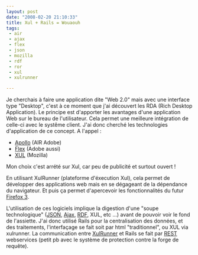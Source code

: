 ```yaml
---
layout: post
date: "2008-02-20 21:10:33"
title: Xul + Rails = Wouaouh
tags:
 - air
 - ajax
 - flex
 - json
 - mozilla
 - rdf
 - ror
 - xul
 - xulrunner

---
```


Je cherchais à faire une application dite "Web 2.0" mais avec une interface type "Desktop", c'est à ce moment que j'ai découvert les RDA (Rich Desktop Application). Le principe est d'apporter les avantages d'une application Web sur le bureau de l'utilisateur. Cela permet une meilleure intégration de celle-ci avec le systême client.
J'ai donc cherché les technologies d'application de ce concept.
A l'appel :

  * [Apollo](http://labs.adobe.com/technologies/air/) (AIR Adobe)
  * [Flex](http://www.adobe.com/fr/products/flex/) (Adobe aussi)
  * [XUL](http://www.mozilla.org/projects/xul/) (Mozilla)

Mon choix c'est arrété sur Xul, car peu de publicité et surtout ouvert !

En utilisant XulRunner (plateforme d'éxecution Xul), cela permet de développer des applications web mais en se dégageant de la dépendance du navigateur. Et puis ça permet d'apercevoir les fonctionnalités du futur [Firefox 3](http://www.mozilla.com/en-US/firefox/all-beta.html).

L'utilisation de ces logiciels implique la digestion d'une "soupe technologique" ([JSON](http://www.json.org), [Ajax](http://fr.wikipedia.org/wiki/Asynchronous_JavaScript_and_XML), [RDF](http://fr.wikipedia.org/wiki/RDF), XUL, etc ...) avant de pouvoir voir le fond de l'assiette. J'ai donc utilisé Rails pour la centralisation des données, et des traitements, l'interfaçage se fait soit par html "traditionnel", ou XUL via xulrunner. La communication entre [XulRunner](http://developer.mozilla.org/fr/docs/XULRunner) et Rails se fait par [REST](http://fr.wikipedia.org/wiki/Rest) webservices (petit pb avec le système de protection contre la forge de requête).
